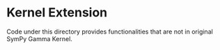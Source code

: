 # Kernel Extension
Code under this directory provides functionalities that are not in original SymPy Gamma Kernel.
